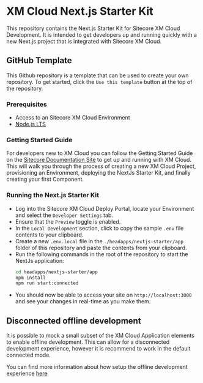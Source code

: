 # XM Cloud Next.js Starter Kit
This repository contains the Next.js Starter Kit for Sitecore XM Cloud Development. It is intended to get developers up and running quickly with a new Next.js project that is integrated with Sitecore XM Cloud.

## GitHub Template
This Github repository is a template that can be used to create your own repository. To get started, click the `Use this template` button at the top of the repository. 

### Prerequisites
- Access to an Sitecore XM Cloud Environment
- [Node.js LTS](https://nodejs.org/en/)

### Getting Started Guide
For developers new to XM Cloud you can follow the Getting Started Guide on the [Sitecore Documentation Site](https://doc.sitecore.com/xmc) to get up and running with XM Cloud. This will walk you through the process of creating a new XM Cloud Project, provisioning an Environment, deploying the NextJs Starter Kit, and finally creating your first Component.

### Running the Next.js Starter Kit
- Log into the Sitecore XM Cloud Deploy Portal, locate your Environment and select the `Developer Settings` tab.
- Ensure that the `Preview` toggle is enabled.
- In the `Local Development` section, click to copy the sample `.env` file contents to your clipboard.
- Create a new `.env.local` file in the `./headapps/nextjs-starter/app` folder of this repository and paste the contents from your clipboard.
- Run the following commands in the root of the repository to start the NextJs application:
    ```bash
    cd headapps/nextjs-starter/app
    npm install
    npm run start:connected
    ```
- You should now be able to access your site on `http://localhost:3000` and see your changes in real-time as you make them.

## Disconnected offline development
It is possible to mock a small subset of the XM Cloud Application elements to enable offline development. This can allow for a disconnected development experience, however it is recommend to work in the default connected mode.

You can find more information about how setup the offline development experience [here](./local-containers/README.md)
